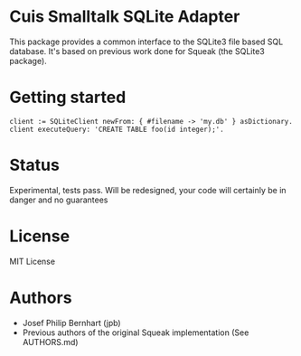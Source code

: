 # Cuis Smalltalk SQLite Adapter

This package provides a common interface to the SQLite3
file based SQL database. It's based on previous work done
for Squeak (the SQLite3 package).

# Getting started

```smalltalk
client := SQLiteClient newFrom: { #filename -> 'my.db' } asDictionary.
client executeQuery: 'CREATE TABLE foo(id integer);'.
```

# Status

Experimental, tests pass. Will be redesigned, your code will certainly
be in danger and no guarantees

# License

MIT License

# Authors

- Josef Philip Bernhart (jpb)
- Previous authors of the original Squeak implementation (See AUTHORS.md)
